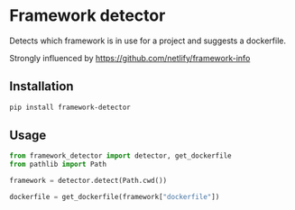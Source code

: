 # Framework detector

Detects which framework is in use for a project and suggests a dockerfile.

Strongly influenced by https://github.com/netlify/framework-info

## Installation

```sh
pip install framework-detector
```

## Usage

```python
from framework_detector import detector, get_dockerfile
from pathlib import Path

framework = detector.detect(Path.cwd())

dockerfile = get_dockerfile(framework["dockerfile"])
```